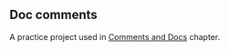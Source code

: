 ## Doc comments
A practice project used in [Comments and Docs](https://practice.course.rs/comments-docs.html) chapter.
